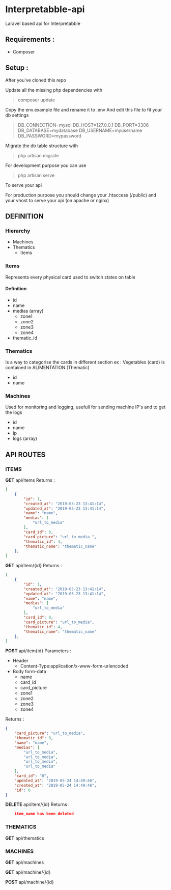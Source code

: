 # Interpretabble-api
Laravel based api for Interpretabble

## Requirements :
- Composer

## Setup :

After you've cloned this repo

Update all the missing php dependencies with
> composer update

Copy the env.example file and rename it to .env
And edit this file to fit your db settings

> DB_CONNECTION=mysql
> DB_HOST=127.0.0.1
> DB_PORT=3306
> DB_DATABASE=mydatabase
> DB_USERNAME=myusername
> DB_PASSWORD=mypassword

Migrate the db table structure with
> php artisan migrate

For development purpose you can use
> php artisan serve 

To serve your api

For production purpose you should change your .htaccess (/public) 
and your vhost to serve your api (on apache or nginx) 

## DEFINITION

### Hierarchy
- Machines
- Thematics
  - Items



### Items
Represents every physical card used to switch states on table
#### Definition
- id
- name
- medias (array)
  - zone1
  - zone2
  - zone3
  - zone4
- thematic_id




### Thematics
Is a way to categorise the cards in different section
ex : Vegetables (card) is contained in ALIMENTATION (Thematic)
- id 
- name

### Machines
Used for monitoring and logging, usefull for sending machine IP's and to get the logs
- id
- name
- ip
- logs (array)




## API ROUTES


### ITEMS
**GET** api/items
Returns :
```json
[
    {
        "id": 1,
        "created_at": "2019-05-23 13:41:14",
        "updated_at": "2019-05-23 13:41:14",
        "name": "name",
        "medias": [
            "url_to_media"
        ],
        "card_id": 0,
        "card_picture": "url_to_media_",
        "thematic_id": 4,
        "thematic_name": "thematic_name"
    },
]
```

**GET** api/item/{id}
Returns :
```json
[
    {
        "id": 1,
        "created_at": "2019-05-23 13:41:14",
        "updated_at": "2019-05-23 13:41:14",
        "name": "name",
        "medias": [
            "url_to_media"
        ],
        "card_id": 0,
        "card_picture": "url_to_media",
        "thematic_id": 4,
        "thematic_name": "thematic_name"
    },
]
```


**POST** api/item{id}
Parameters :
- Header
  - Content-Type:application/x-www-form-urlencoded
- Body  form-data
  - name 
  - card_id
  - card_picture
  - zone1
  - zone2
  - zone3
  - zone4

Returns :
```json
{
    "card_picture": "url_to_media",
    "thematic_id": 0,
    "name": "name",
    "medias": [
        "url_to_media",
        "url_to_media",
        "url_to_media",
        "url_to_media"
    ],
    "card_id": "0",
    "updated_at": "2019-05-24 14:49:46",
    "created_at": "2019-05-24 14:49:46",
    "id": 0
}
```


**DELETE** api/item/{id}
Returns :
```json
    item_name has been deleted
```


### THEMATICS

**GET** api/thematics

### MACHINES

**GET** api/machines

**GET** api/machine/{id}

**POST** api/machine/{id}
